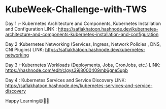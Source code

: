 # KubeWeek-Challenge-with-TWS

Day 1 :- Kubernetes Architecture and Components, Kubernetes Installation and Configuration
LINK : https://safiakhatoon.hashnode.dev/kubernetes-architecture-and-components-kubernetes-installation-and-configuration

Day 2 :Kubernetes Networking (Services, Ingress, Network Policies , DNS, CNI Plugins)
LINK: https://safiakhatoon.hashnode.dev/kubernetes-networking

Day 3 :-Kubernetes Workloads (Deployments, Jobs,
CronJobs, etc.)
LINK: https://hashnode.com/edit/clgys39j8000409mb6gne5upb

Day 4 : Kubernetes Services and Service Discovery
LINK: https://safiakhatoon.hashnode.dev/kubernetes-services-and-service-discovery



Happy Learning😊👩‍💻

